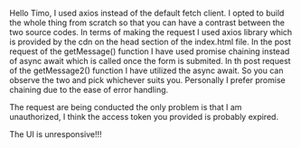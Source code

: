 Hello Timo, 
I used axios instead of the default fetch client.
I opted to build the whole thing from scratch so that you can have a contrast between the two source codes.
In terms of making the request I used axios library which is provided by the cdn on the head section of the index.html file.
In the post request of the getMessage() function I have used promise chaining instead of async await which is called once the form is submited.
In th post request of the getMessage2() function I have utilized the async await. So you can observe the two and pick whichever suits you.
Personally I prefer promise chaining due to the ease of error handling.

The request are being conducted the only problem is that I am unauthorized, I think the access token you provided is probably expired.

The UI is unresponsive!!!
